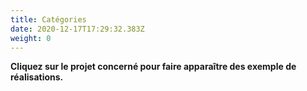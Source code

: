 ```yaml
---
title: Catégories
date: 2020-12-17T17:29:32.383Z
weight: 0
---
```

**Cliquez sur le projet concerné pour faire apparaître des exemple de réalisations.**